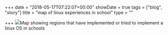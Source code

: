 +++
date = "2018-05-17T07:22:07+00:00"
showDate = true
tags = ["blog", "story"]
title = "map of linux experiences in school"
type = ""

+++
![](https://upload.wikimedia.org/wikipedia/commons/thumb/0/03/BlankMap-World6.svg/640px-BlankMap-World6.svg.png)Map showing regions that have implemented or tried to implement a linux OS in schools